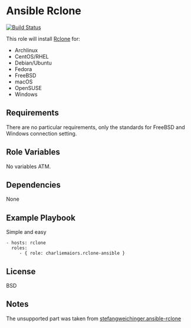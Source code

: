 Ansible Rclone
=========

[![Build Status](https://travis-ci.org/charliemaiors/rclone-ansible.svg?branch=master)](https://travis-ci.org/charliemaiors/rclone-ansible)

This role will install [Rclone](https://rclone.org/) for:

* Archlinux
* CentOS/RHEL
* Debian/Ubuntu
* Fedora
* FreeBSD
* macOS
* OpenSUSE
* Windows

Requirements
------------

There are no particular requirements, only the standards for FreeBSD and Windows connection setting.

Role Variables
--------------

No variables ATM.

Dependencies
------------

None

Example Playbook
----------------

Simple and easy

    - hosts: rclone
      roles:
         - { role: charliemaiors.rclone-ansible }

License
-------

BSD

Notes
-------

The unsupported part was taken from [stefangweichinger.ansible-rclone](https://github.com/stefangweichinger/ansible-rclone)

